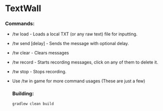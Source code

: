 # TextWall

### Commands:

- /tw load <path> - Loads a local TXT (or any raw text) file for inputting.
  
- /tw send [delay] - Sends the message with optional delay.
  
- /tw clear - Clears messages
  
- /tw record - Starts recording messages, click on any of them to delete it.
  
- /tw stop - Stops recording.
  
- Use /tw in game for more command usages (These are just a few)
  
  
  ### Building:
  
  `gradlew clean build`
